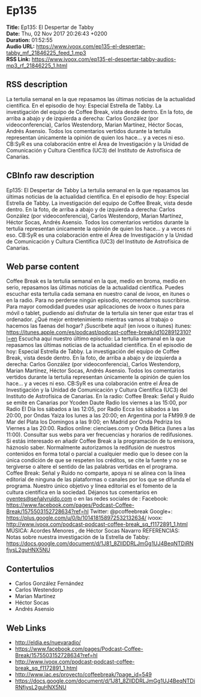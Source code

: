 # Ep135  
**Title:** Ep135: El Despertar de Tabby  
**Date:** Thu, 02 Nov 2017 20:26:43 +0200  
**Duration:** 01:52:55  
**Audio URL:** https://www.ivoox.com/ep135-el-despertar-tabby_mf_21846225_feed_1.mp3  
**RSS Link:** https://www.ivoox.com/ep135-el-despertar-tabby-audios-mp3_rf_21846225_1.html  

## RSS description
La tertulia semanal en la que repasamos las últimas noticias de la actualidad científica. En el episodio de hoy: Especial Estrella de Tabby. La investigación del equipo de Coffee Break, vista desde dentro. En la foto, de arriba a abajo y de izquierda a derecha: Carlos González (por videoconferencia), Carlos Westendorp, Marian Martínez, Héctor Socas, Andrés Asensio. Todos los comentarios vertidos durante la tertulia representan únicamente la opinión de quien los hace… y a veces ni eso. CB:SyR es una colaboración entre el Área de Investigación y la Unidad de Comunicación y Cultura Científica (UC3) del Instituto de Astrofísica de Canarias.

## CBInfo raw description
Ep135: El Despertar de Tabby
La tertulia semanal en la que repasamos las últimas noticias de la actualidad científica. En el episodio de hoy: Especial Estrella de Tabby. La investigación del equipo de Coffee Break, vista desde dentro. En la foto, de arriba a abajo y de izquierda a derecha: Carlos González (por videoconferencia), Carlos Westendorp, Marian Martínez, Héctor Socas, Andrés Asensio. Todos los comentarios vertidos durante la tertulia representan únicamente la opinión de quien los hace… y a veces ni eso. CB:SyR es una colaboración entre el Área de Investigación y la Unidad de Comunicación y Cultura Científica (UC3) del Instituto de Astrofísica de Canarias.


## Web parse content
Coffee Break es la tertulia semanal en la que, medio en broma, medio en serio, repasamos las últimas noticias de la actualidad científica. Puedes escuchar esta tertulia cada semana en nuestro canal de ivoox, en itunes o en la radio. Para no perderse ningún episodio, recomendamos suscribirse. Para mayor comodidad puedes usar aplicaciones de ivoox o itunes para móvil o tablet, pudiendo así disfrutar de la tertulia sin tener que estar tras el ordenador. ¿Qué mejor entretenimiento mientras vamos al trabajo o hacemos las faenas del hogar? ¡Suscríbete aquí! (en ivoox o itunes) itunes: https://itunes.apple.com/es/podcast/podcast-coffee-break/id1028912310?l=en Escucha aquí nuestro último episodio: La tertulia semanal en la que repasamos las últimas noticias de la actualidad científica. En el episodio de hoy: Especial Estrella de Tabby. La investigación del equipo de Coffee Break, vista desde dentro. En la foto, de arriba a abajo y de izquierda a derecha: Carlos González (por videoconferencia), Carlos Westendorp, Marian Martínez, Héctor Socas, Andrés Asensio. Todos los comentarios vertidos durante la tertulia representan únicamente la opinión de quien los hace… y a veces ni eso. CB:SyR es una colaboración entre el Área de Investigación y la Unidad de Comunicación y Cultura Científica (UC3) del Instituto de Astrofísica de Canarias. En la radio: Coffee Break: Señal y Ruido se emite en Canarias por Ycoden Daute Radio los viernes a las 15:00, por Radio El Día los sábados a las 12:05, por Radio Ecca los sábados a las 20:00, por Ondas Yaiza los lunes a las 20:00; en Argentina por la FM99.9 de Mar del Plata los Domingos a las 9:00; en Madrid por Onda Pedriza los Viernes a las 20:00. Radios online: cienciaes.com y Onda Bética (lunes a las 11:00). Consultar sus webs para ver frecuencias y horarios de redifusiones. Si estás interesado en añadir Coffee Break a la programación de tu emisora, háznoslo saber. Normalmente autorizamos la redifusión de nuestros contenidos en forma total o parcial a cualquier medio que lo desee con la única condición de que se respeten los créditos, se cite la fuente y no se tergiverse o altere el sentido de las palabras vertidas en el programa. Coffee Break: Señal y Ruido no comparte, apoya ni se alinea con la línea editorial de ninguna de las plataformas o canales por los que se difunda el programa. Nuestro único objetivo y línea editorial es el fomento de la cultura científica en la sociedad. Déjanos tus comentarios en oyentes@señalyruido.com o en las redes sociales de : Facebook: https://www.facebook.com/pages/Podcast-Coffee-Break/1575503152728634?ref=hl Twitter: @pcoffeebreak Google+: https://plus.google.com/u/0/b/101418158972532132634/ ivoox: http://www.ivoox.com/podcast-podcast-coffee-break_sq_f1172891_1.html MÚSICA: Acordes Menores , de Héctor Socas Navarro REFERENCIAS: Notas sobre nuestra investigación de la Estrella de Tabby: https://docs.google.com/document/d/1J81_8ZIlDDRLJmGg1UJ4BeqNTDiRNfjysL2guHNX5NU

## Contertulios
- Carlos González Fernández
- Carlos Westendorp
- Marian Martínez
- Héctor Socas
- Andrés Asensio
## Web Links
- http://eldia.es/nuevaradio/
- https://www.facebook.com/pages/Podcast-Coffee-Break/1575503152728634?ref=hl
- http://www.ivoox.com/podcast-podcast-coffee-break_sq_f1172891_1.html
- http://www.iac.es/proyecto/coffeebreak/?page_id=549
- https://docs.google.com/document/d/1J81_8ZIlDDRLJmGg1UJ4BeqNTDiRNfjysL2guHNX5NU